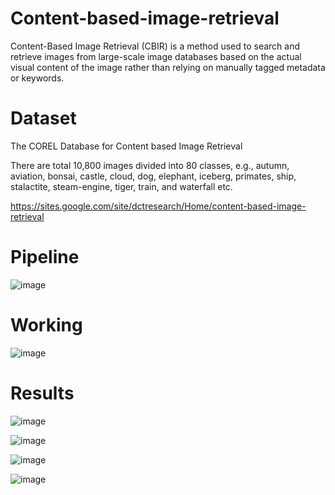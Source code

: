# Content-based-image-retrieval

Content-Based Image Retrieval (CBIR) is a method used to search and retrieve images from large-scale image databases based on the actual visual content of the image rather than relying on manually tagged metadata or keywords.


# Dataset
The COREL Database for Content based Image Retrieval

There are total 10,800 images divided into 80 classes, e.g., autumn, aviation, bonsai, castle, cloud, dog, elephant, iceberg, primates, ship, stalactite, steam-engine, tiger, train, and waterfall etc.

https://sites.google.com/site/dctresearch/Home/content-based-image-retrieval

# Pipeline
![image](https://github.com/mnusrat786/Content-based-image-retrieval/assets/45511078/f0bd9908-2049-4b97-894d-6643cf902b9e)

# Working
![image](https://github.com/mnusrat786/Content-based-image-retrieval/assets/45511078/e0c28c16-f392-490e-aacd-e515d1c71980)

# Results

![image](https://github.com/mnusrat786/Content-based-image-retrieval/assets/45511078/5cef8b55-5abc-4b0b-9b45-e31b8866cd10)

![image](https://github.com/mnusrat786/Content-based-image-retrieval/assets/45511078/88cbf839-1beb-4299-be8d-a0e76a4e71e5)

![image](https://github.com/mnusrat786/Content-based-image-retrieval/assets/45511078/ab3385c8-01c4-48b7-84e0-c4810dae11e1)

![image](https://github.com/mnusrat786/Content-based-image-retrieval/assets/45511078/def83fa2-5169-4021-9547-1c18c47d77dc)





